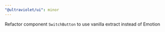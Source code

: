 ```yaml
---
"@ultraviolet/ui": minor
---
```


Refactor component `SwitchButton` to use vanilla extract instead of Emotion
